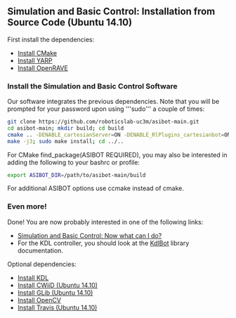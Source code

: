 ## Simulation and Basic Control: Installation from Source Code (Ubuntu 14.10)

First install the dependencies:
- [Install CMake](https://github.com/roboticslab-uc3m/installation-guides/blob/develop/install_cmake.md)
- [Install YARP](https://github.com/roboticslab-uc3m/installation-guides/blob/develop/install_yarp.md)
- [Install OpenRAVE](https://github.com/roboticslab-uc3m/installation-guides/blob/develop/install_openrave.md)

### Install the Simulation and Basic Control Software

Our software integrates the previous dependencies. Note that you will be prompted for your password upon using '''sudo''' a couple of times:

```bash
git clone https://github.com/roboticslab-uc3m/asibot-main.git
cd asibot-main; mkdir build; cd build
cmake .. -DENABLE_cartesianServer=ON -DENABLE_RlPlugins_cartesianbot=ON -DENABLE_RlPlugins_ravebot=ON
make -j3; sudo make install; cd ../..
```

For CMake find_package(ASIBOT REQUIRED), you may also be interested in adding the following to your bashrc or profile:
```bash
export ASIBOT_DIR=/path/to/asibot-main/build
```

For additional ASIBOT options use ccmake instead of cmake.

### Even more!

Done! You are now probably interested in one of the following links:
- [Simulation and Basic Control: Now what can I do?](asibot_post_install.md)
- For the KDL controller, you should look at the [KdlBot](http://robots.uc3m.es/dox-asibot-main/group__KdlBot.html) library documentation.

Optional dependencies:
- [Install KDL](https://github.com/roboticslab-uc3m/installation-guides/blob/develop/install_kdl.md)
- [Install CWiiD (Ubuntu 14.10)](asibot_install_cwiid_on_ubuntu_14_10.md)
- [Install GLib (Ubuntu 14.10)](asibot_install_glib_on_ubuntu_14_10.md)
- [Install OpenCV](https://github.com/roboticslab-uc3m/installation-guides/blob/develop/install_opencv.md)
- [Install Travis (Ubuntu 14.10)](asibot_install_travis_on_ubuntu_14_10.md)
